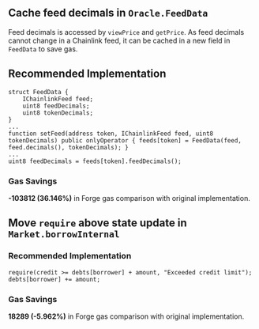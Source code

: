 ## Cache feed decimals in `Oracle.FeedData`
Feed decimals is accessed by `viewPrice` and `getPrice`. As feed decimals cannot change in a Chainlink feed, it can be cached in a new field in `FeedData` to save gas.

## Recommended Implementation
```sol
struct FeedData {
    IChainlinkFeed feed;
    uint8 feedDecimals;
    uint8 tokenDecimals;
}
...
function setFeed(address token, IChainlinkFeed feed, uint8 tokenDecimals) public onlyOperator { feeds[token] = FeedData(feed, feed.decimals(), tokenDecimals); }
...
uint8 feedDecimals = feeds[token].feedDecimals();
```
### Gas Savings
**-103812 (36.146%)** in Forge gas comparison with original implementation.

## Move `require` above state update in `Market.borrowInternal`
### Recommended Implementation
```sol
require(credit >= debts[borrower] + amount, "Exceeded credit limit");
debts[borrower] += amount;
```
### Gas Savings
**18289 (-5.962%)** in Forge gas comparison with original implementation.